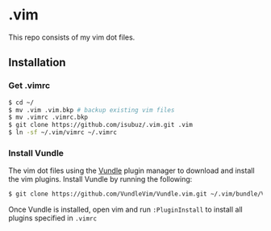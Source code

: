 # .vim

This repo consists of my vim dot files. 

## Installation

### Get .vimrc

```sh
$ cd ~/
$ mv .vim .vim.bkp # backup existing vim files
$ mv .vimrc .vimrc.bkp
$ git clone https://github.com/isubuz/.vim.git .vim
$ ln -sf ~/.vim/vimrc ~/.vimrc
```

### Install Vundle

The vim dot files using the [Vundle](https://github.com/VundleVim/Vundle.vim) plugin manager to download and install
the vim plugins. Install Vundle by running the following:

```sh
$ git clone https://github.com/VundleVim/Vundle.vim.git ~/.vim/bundle/Vundle.vim
```

Once Vundle is installed, open vim and run `:PluginInstall` to install all
plugins specified in `.vimrc`
